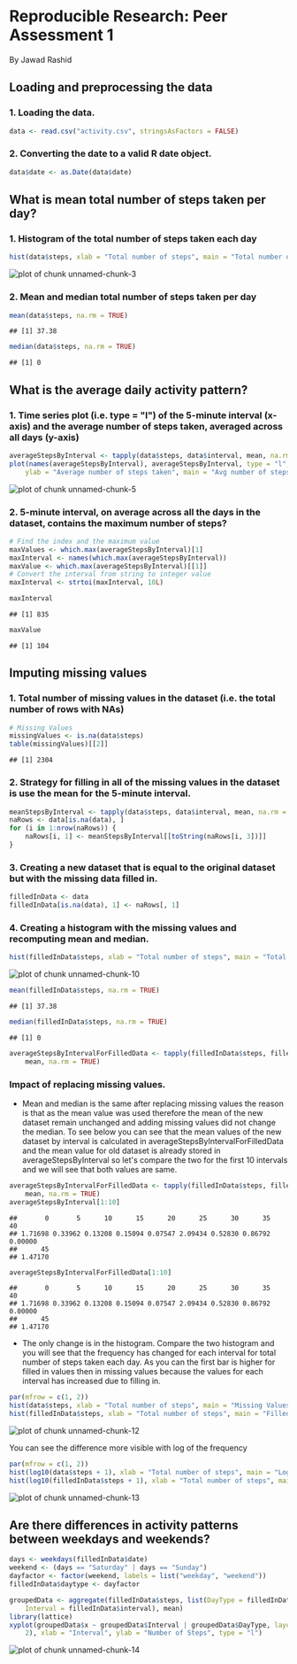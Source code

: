 # Reproducible Research: Peer Assessment 1
 By Jawad Rashid




## Loading and preprocessing the data
### 1. Loading the data.

```r
data <- read.csv("activity.csv", stringsAsFactors = FALSE)
```


### 2. Converting the date to a valid R date object.

```r
data$date <- as.Date(data$date)
```



## What is mean total number of steps taken per day?
### 1. Histogram of the total number of steps taken each day

```r
hist(data$steps, xlab = "Total number of steps", main = "Total number of steps taken each day")
```

![plot of chunk unnamed-chunk-3](figure/unnamed-chunk-3.png) 


### 2. Mean and median total number of steps taken per day

```r
mean(data$steps, na.rm = TRUE)
```

```
## [1] 37.38
```

```r
median(data$steps, na.rm = TRUE)
```

```
## [1] 0
```


## What is the average daily activity pattern?
### 1. Time series plot (i.e. type = "l") of the 5-minute interval (x-axis) and the average number of steps taken, averaged across all days (y-axis)

```r
averageStepsByInterval <- tapply(data$steps, data$interval, mean, na.rm = TRUE)
plot(names(averageStepsByInterval), averageStepsByInterval, type = "l", xlab = "5-minute Interval", 
    ylab = "Average number of steps taken", main = "Avg number of steps across 5-minute interval")
```

![plot of chunk unnamed-chunk-5](figure/unnamed-chunk-5.png) 


### 2. 5-minute interval, on average across all the days in the dataset, contains the maximum number of steps?

```r
# Find the index and the maximum value
maxValues <- which.max(averageStepsByInterval)[1]
maxInterval <- names(which.max(averageStepsByInterval))
maxValue <- which.max(averageStepsByInterval)[[1]]
# Convert the interval from string to integer value
maxInterval <- strtoi(maxInterval, 10L)

maxInterval
```

```
## [1] 835
```

```r
maxValue
```

```
## [1] 104
```


## Imputing missing values
### 1. Total number of missing values in the dataset (i.e. the total number of rows with NAs)

```r
# Missing Values
missingValues <- is.na(data$steps)
table(missingValues)[[2]]
```

```
## [1] 2304
```


### 2. Strategy for filling in all of the missing values in the dataset is use the mean for the 5-minute interval. 

```r
meanStepsByInterval <- tapply(data$steps, data$interval, mean, na.rm = TRUE)
naRows <- data[is.na(data), ]
for (i in 1:nrow(naRows)) {
    naRows[i, 1] <- meanStepsByInterval[[toString(naRows[i, 3])]]
}
```


### 3. Creating a new dataset that is equal to the original dataset but with the missing data filled in.

```r
filledInData <- data
filledInData[is.na(data), 1] <- naRows[, 1]
```


### 4. Creating a histogram with the missing values and recomputing mean and median.

```r
hist(filledInData$steps, xlab = "Total number of steps", main = "Total number of steps taken each day")
```

![plot of chunk unnamed-chunk-10](figure/unnamed-chunk-10.png) 

```r
mean(filledInData$steps, na.rm = TRUE)
```

```
## [1] 37.38
```

```r
median(filledInData$steps, na.rm = TRUE)
```

```
## [1] 0
```

```r
averageStepsByIntervalForFilledData <- tapply(filledInData$steps, filledInData$interval, 
    mean, na.rm = TRUE)
```


### Impact of replacing missing values. 

- Mean and median is the same after replacing missing values the reason is that as the mean value was used therefore the mean of the new dataset remain unchanged and adding missing values did not change the median. To see below you can see that the mean values of the new dataset by interval is calculated in averageStepsByIntervalForFilledData and the mean value for old dataset is already stored in averageStepsByInterval so let's compare the two for the first 10 intervals and we will see that both values are same.


```r
averageStepsByIntervalForFilledData <- tapply(filledInData$steps, filledInData$interval, 
    mean, na.rm = TRUE)
averageStepsByInterval[1:10]
```

```
##       0       5      10      15      20      25      30      35      40 
## 1.71698 0.33962 0.13208 0.15094 0.07547 2.09434 0.52830 0.86792 0.00000 
##      45 
## 1.47170
```

```r
averageStepsByIntervalForFilledData[1:10]
```

```
##       0       5      10      15      20      25      30      35      40 
## 1.71698 0.33962 0.13208 0.15094 0.07547 2.09434 0.52830 0.86792 0.00000 
##      45 
## 1.47170
```


- The only change is in the histogram. Compare the two histogram and you will see that the frequency has changed for each interval for total number of steps taken each day. As you can the first bar is higher for filled in values then in missing values because the values for each interval has increased due to filling in.

```r
par(mfrow = c(1, 2))
hist(data$steps, xlab = "Total number of steps", main = "Missing Values")
hist(filledInData$steps, xlab = "Total number of steps", main = "Filled in Missing Values")
```

![plot of chunk unnamed-chunk-12](figure/unnamed-chunk-12.png) 


You can see the difference more visible with log of the frequency

```r
par(mfrow = c(1, 2))
hist(log10(data$steps + 1), xlab = "Total number of steps", main = "Log of Missing Values")
hist(log10(filledInData$steps + 1), xlab = "Total number of steps", main = "Log of Filled in Values")
```

![plot of chunk unnamed-chunk-13](figure/unnamed-chunk-13.png) 


## Are there differences in activity patterns between weekdays and weekends?

```r
days <- weekdays(filledInData$date)
weekend <- (days == "Saturday" | days == "Sunday")
dayfactor <- factor(weekend, labels = list("weekday", "weekend"))
filledInData$daytype <- dayfactor

groupedData <- aggregate(filledInData$steps, list(DayType = filledInData$daytype, 
    Interval = filledInData$interval), mean)
library(lattice)
xyplot(groupedData$x ~ groupedData$Interval | groupedData$DayType, layout = c(1, 
    2), xlab = "Interval", ylab = "Number of Steps", type = "l")
```

![plot of chunk unnamed-chunk-14](figure/unnamed-chunk-14.png) 

```r

```


